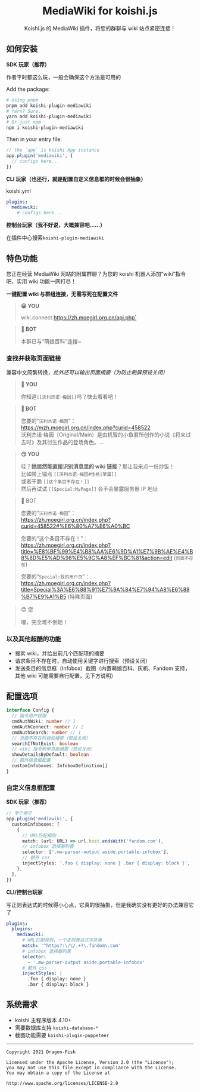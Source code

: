 <div align="center">

# MediaWiki for koishi.js

Koishi.js 的 MediaWiki 插件，将您的群聊与 wiki 站点紧密连接！

</div>

## 如何安装

**SDK 玩家（推荐）**

作者平时都这么玩，一般会确保这个方法是可用的

Add the package:

```sh
# Using pnpm
pnpm add koishi-plugin-mediawiki
# Yarn? Sure.
yarn add koishi-plugin-mediawiki
# Or just npm
npm i koishi-plugin-mediawiki
```

Then in your entry file:

```ts
// the `app` is koishi App instance
app.plugin('mediawiki', {
  // configs here...
})
```

**CLI 玩家（也还行，就是配置自定义信息框的时候会很抽象）**

koishi.yml

```yml
plugins:
  mediawiki:
    # configs here...
```

**控制台玩家（我不好说，大概兼容吧……）**

在插件中心搜索`koishi-plugin-mediawiki`

## 特色功能

您正在经营 MediaWiki 网站的附属群聊？为您的 koishi 机器人添加“wiki”指令吧，实用 wiki 功能一网打尽！

**一键配置 wiki 与群组连接，无需写死在配置文件**

> **😀 YOU**
>
> wiki.connect https://zh.moegirl.org.cn/api.php`

> **🤖 BOT**
>
> 本群已与“萌娘百科”连接~

### 查找并获取页面链接

兼容中文简繁转换，_此外还可以输出页面摘要（为防止刷屏预设关闭）_

> **🤔 YOU**
>
> 你知道`[[沃利杰诺·梅因]]`吗？快去看看吧！

> **🤖 BOT**
>
> 您要的“`沃利杰诺·梅因`”：<br>https://mzh.moegirl.org.cn/index.php?curid=458522<br>沃利杰诺·梅因（Original/Main）是由机智的小鱼君所创作的小说《将来过去时》及其衍生作品的登场角色。…

> **😏 YOU**
>
> 哇？**她居然能直接识别消息里的 wiki 链接**？那让我来点一份炒饭！<br>比如带上锚点 `[[沃利杰诺·梅因#性格|笨蛋]]`<br>或者干脆 `[[这个条目不存在！]]`<br>然后再试试 `[[Special:MyPage]]` 会不会暴露服务器 IP 地址

> 🤖 BOT
>
> 您要的“`沃利杰诺·梅因`”：<br>https://zh.moegirl.org.cn/index.php?curid=458522#%E6%80%A7%E6%A0%BC
>
> 您要的“这个条目不存在！”：<br>https://zh.moegirl.org.cn/index.php?title=%E8%BF%99%E4%B8%AA%E6%9D%A1%E7%9B%AE%E4%B8%8D%E5%AD%98%E5%9C%A8%EF%BC%81&action=edit (`页面不存在`)
>
> 您要的“`Special:我的用户页`”：<br>https://zh.moegirl.org.cn/index.php?title=Special%3A%E6%88%91%E7%9A%84%E7%94%A8%E6%88%B7%E9%A1%B5 (特殊页面)

> 😍 您
>
> 嚯，完全难不倒她！

### 以及其他超酷的功能

- 搜索 wiki，并给出前几个匹配项的摘要
- 请求条目不存在时，自动使用关键字进行搜索（预设关闭）
- 发送条目的信息框（Infobox）截图（内置萌娘百科、灰机、Fandom 支持，其他 wiki 可能需要自行配置，见下方说明）

## 配置选项

```ts
interface Config {
  // 指令用户权限
  cmdAuthWiki: number // 1
  cmdAuthConnect: number // 2
  cmdAuthSearch: number // 1
  // 页面不存在时自动搜索（预设关闭）
  searchIfNotExist: boolean
  // wiki 指令附带页面摘要（预设关闭）
  showDetailsByDefault: boolean
  // 额外信息框配置
  customInfoboxes: InfoboxDefinition[]
}
```

### 自定义信息框配置

**SDK 玩家（推荐）**

```ts
// 举个例子
app.plugin('mediawiki', {
  customInfoboxes: [
    {
      // URL匹配规则
      match: (url: URL) => url.host.endsWith('fandom.com'),
      // infobox 选择器列表
      selector: ['.mw-parser-output aside.portable-infobox'],
      // 额外 css
      injectStyles: '.foo { display: none } .bar { display: block }',
    },
  ],
})
```

**CLI/控制台玩家**

写正则表达式的时候得小心点，它真的很抽象，但是我确实没有更好的办法兼容它了

```yml
plugins:
  plugins:
    mediawiki:
      # URL匹配规则，一个正则表达式字符串
      match: '^https?:\/\/.+?\.fandom\.com'
      # infobox 选择器列表
      selector:
        - '.mw-parser-output aside.portable-infobox'
      # 额外 css
      injectStyles: |
        .foo { display: none }
        .bar { display: block }
```

## 系统需求

- koishi 主程序版本 4.10+
- 需要数据库支持 `koishi-database-*`
- 截图功能需要 `koishi-plugin-puppeteer`

---

    Copyright 2021 Dragon-Fish

    Licensed under the Apache License, Version 2.0 (the "License");
    you may not use this file except in compliance with the License.
    You may obtain a copy of the License at

    http://www.apache.org/licenses/LICENSE-2.0

